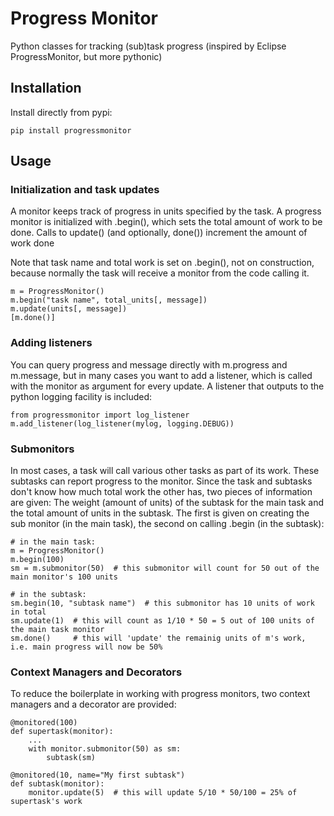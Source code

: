 # Progress Monitor

Python classes for tracking (sub)task progress (inspired by Eclipse ProgressMonitor, but more pythonic)

## Installation

Install directly from pypi:

```{sh}
pip install progressmonitor
```

## Usage

### Initialization and task updates

A monitor keeps track of progress in units specified by the task.
A progress monitor is initialized with .begin(), which sets the total amount of work to be done.
Calls to update() (and optionally, done()) increment the amount of work done

Note that task name and total work is set on .begin(), not on construction, because normally
the task will receive a monitor from the code calling it.  

```{py}
m = ProgressMonitor()
m.begin("task name", total_units[, message])
m.update(units[, message])
[m.done()]
```

### Adding listeners

You can query progress and message directly with m.progress and m.message,
but in many cases you want to add a listener, which is called with the monitor as argument for every update.
A listener that outputs to the python logging facility is included:

```{py}
from progressmonitor import log_listener
m.add_listener(log_listener(mylog, logging.DEBUG))
```

### Submonitors

In most cases, a task will call various other tasks as part of its work.
These subtasks can report progress to the monitor.
Since the task and subtasks don't know how much total work the other has, two pieces of information are given:
The weight (amount of units) of the subtask for the main task and the total amount of units in the subtask.
The first is given on creating the sub monitor (in the main task), the second on calling .begin (in the subtask):

```{py}
# in the main task:
m = ProgressMonitor()
m.begin(100)
sm = m.submonitor(50)  # this submonitor will count for 50 out of the main monitor's 100 units

# in the subtask:
sm.begin(10, "subtask name")  # this submonitor has 10 units of work in total
sm.update(1)  # this will count as 1/10 * 50 = 5 out of 100 units of the main task monitor
sm.done()     # this will 'update' the remainig units of m's work, i.e. main progress will now be 50%
```
### Context Managers and Decorators

To reduce the boilerplate in working with progress monitors, two context managers and a decorator are provided:

```{py}
@monitored(100)
def supertask(monitor):
    ...
    with monitor.submonitor(50) as sm:
        subtask(sm)

@monitored(10, name="My first subtask")
def subtask(monitor):
    monitor.update(5)  # this will update 5/10 * 50/100 = 25% of supertask's work
```
